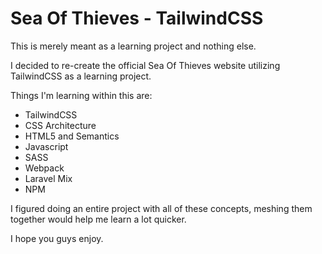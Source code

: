 # Sea Of Thieves - TailwindCSS

This is merely meant as a learning project and nothing else. 

I decided to re-create the official Sea Of Thieves website utilizing TailwindCSS as a learning project.

Things I'm learning within this are:

* TailwindCSS
* CSS Architecture
* HTML5 and Semantics
* Javascript
* SASS
* Webpack
* Laravel Mix
* NPM

I figured doing an entire project with all of these concepts, meshing them together would help me learn a lot quicker.

I hope you guys enjoy.